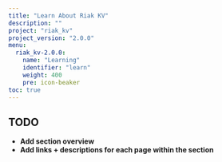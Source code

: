 ```yaml
---
title: "Learn About Riak KV"
description: ""
project: "riak_kv"
project_version: "2.0.0"
menu:
  riak_kv-2.0.0:
    name: "Learning"
    identifier: "learn"
    weight: 400
    pre: icon-beaker
toc: true
---
```


## TODO

- **Add section overview**
- **Add links + descriptions for each page within the section**
